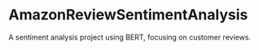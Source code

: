 # AmazonReviewSentimentAnalysis
A sentiment analysis project using BERT, focusing on customer reviews.
